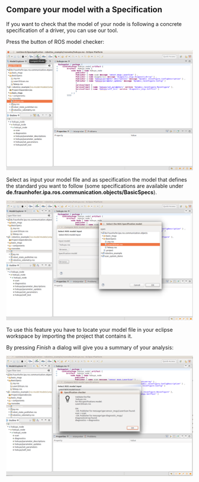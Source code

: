 ## Compare your model with a Specification

If you want to check that the model of your node is following a concrete specification of a driver, you can use our tool.

Press the button of ROS model checker:

![alt text](images/compare_icon.png)

Select as input your model file and as specification the model that defines the standard you want to follow (some specifications are available under **de.fraunhofer.ipa.ros.communication.objects/BasicSpecs**). 

![alt text](images/compare_select.png)

To use this feature you have to locate your model file in your eclipse workspace by importing the project that contains it. 

By pressing *Finish* a dialog will give you a summary of your analysis:

![alt text](images/compare_result.png)
